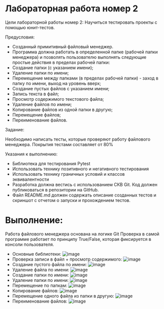 # Лабораторная работа номер 2
Цели лабораторной работы номер 2:
Научиться тестировать проекты с помощью юнит-тестов.

Предусловия:

- Созданный примитивный файловый менеджер.
- Программа должна работать в определенной папке (рабочей папки менеджера) и позволять пользователю выполнять следующие простые действия в пределах рабочей папки:
- Создание папки (с указанием имени);
- Удаление папки по имени;
- Перемещение между папками (в пределах рабочей папки) - заход в папку по имени, выход на уровень вверх;
- Создание пустых файлов с указанием имени;
- Запись текста в файл;
- Просмотр содержимого текстового файла;
- Удаление файлов по имени;
- Копирование файлов из одной папки в другую;
- Перемещение файлов;
- Переименование файлов.

Задание:

Необходимо написать тесты, которые проверяют работу файлового менеджера.
Покрытия тестами составляет от 80%

Указания к выполнению:

- Библиотека для тестирования Pytest
- Использовать технику позитивного и негативного тестирования
- Использовать технику граничных условий и классов эквивалентности
- Разработка должна вестись с использованием СКВ Git. Код должен публиковаться в репозитории на GitHub.
- Файл README.md должен содержать описание созданных тестов и скриншот с отчетом о запуски и прохождением тестов.

# Выполнение:
Работа файлового менеджера основана на логике Git
Проверка в самой программе работает по принципу True/False, которая фиксируется в консоли пользователя.

- Основные библиотеки:
![image](https://user-images.githubusercontent.com/71922978/146924578-02391651-95bb-4558-9f08-ef6ae7124d34.png)
- Проверка записи в файл + просмотр содержимого:
![image](https://user-images.githubusercontent.com/71922978/146924644-bc1665ff-8994-4085-986b-ac5f0056fd01.png)
- Создание пустого файла по имени:
![image](https://user-images.githubusercontent.com/71922978/146924739-1e9fbe76-f62e-408f-8ae4-a805261c998a.png)
- Удаление файла по имени:
![image](https://user-images.githubusercontent.com/71922978/146924807-b757c4bc-b4d2-47c6-952c-3aafe41b6959.png)
- Создание папки по имени:
![image](https://user-images.githubusercontent.com/71922978/146924907-c06cd74d-2599-45d6-9a7b-882958dd46ab.png)
- Удаление папки по имени:
![image](https://user-images.githubusercontent.com/71922978/146924939-167ae5db-d619-4133-8678-d114d7512bd5.png)
- Перемещение по папкам:
![image](https://user-images.githubusercontent.com/71922978/146924969-97d6584c-fe3c-4b9a-bd3d-707f62628603.png)
- Копирование файлов:
![image](https://user-images.githubusercontent.com/71922978/146924997-bbafe615-8c37-47d4-9498-9935c9d51d3b.png)
- Перемещение одного файла из папки в другую:
![image](https://user-images.githubusercontent.com/71922978/146925072-776b57db-97dc-4fb2-b580-ac4addbfa850.png)
- Переименование файлов:
![image](https://user-images.githubusercontent.com/71922978/146925098-1d8e9d3a-1cff-4ec3-97b4-945ed3a89157.png)
